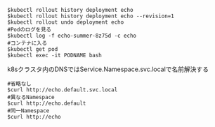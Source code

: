 ```
$kubectl rollout history deployment echo
$kubectl rollout history deployment echo --revision=1
$kubectl rollout undo deployment echo
#Podのログを見る
$kubectl log -f echo-summer-8z75d -c echo
#コンテナに入る
$kubectl get pod
$kubectl exec -it PODNAME bash
```

k8sクラスタ内のDNSではService.Namespace.svc.localで名前解決する
```
#省略なし
$curl http://echo.default.svc.local
#異なるNamespace
$curl http://echo.default
#同一Namespace
$curl http://echo
```
